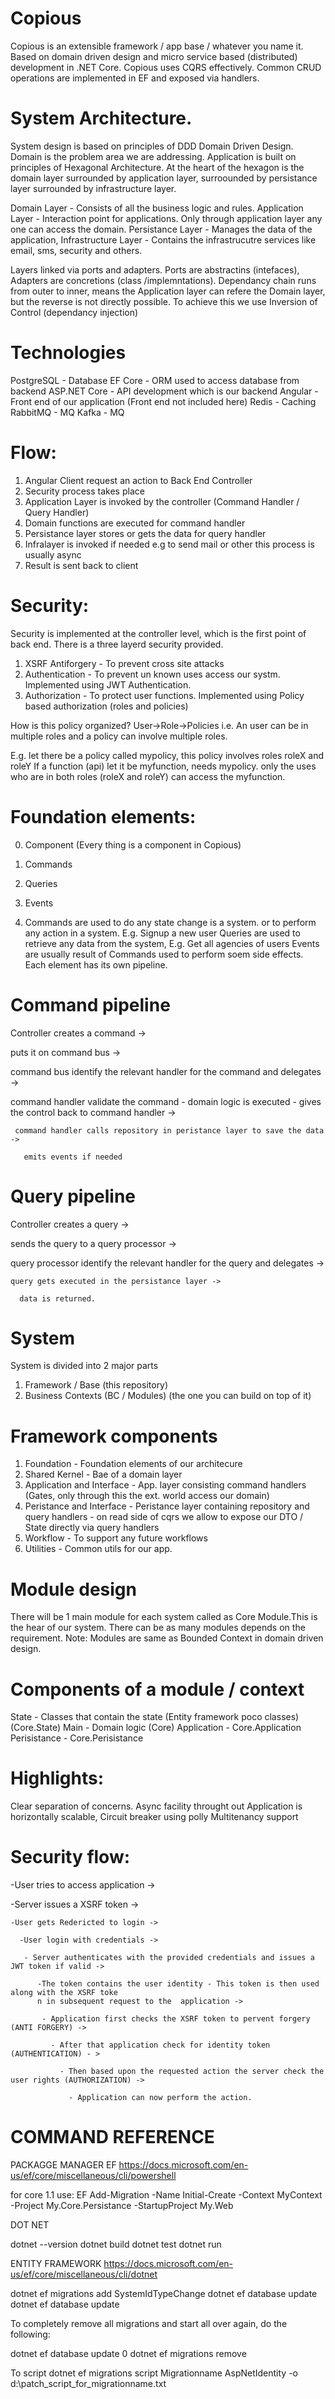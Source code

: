 # Copious
Copious is an extensible framework / app base / whatever you name it.
Based on domain driven design and micro service based (distributed) development in .NET Core. 
Copious uses CQRS effectively.
Common CRUD operations are implemented in EF and exposed via handlers.

# System Architecture.
System design is based on principles of DDD Domain Driven Design.
Domain is the problem area we are addressing.
Application is built on principles of Hexagonal Architecture.
At the heart of the hexagon is the domain layer surrounded by application layer, surroounded by persistance layer surrounded by infrastructure layer. 

Domain Layer - Consists of all the business logic and rules.
Application Layer - Interaction point for applications. Only through application layer any one can access the domain.
Persistance Layer - Manages the data of the application,
Infrastructure Layer - Contains the infrastrucutre services like email, sms, security and others.

Layers linked via ports and adapters.
Ports are abstractins (intefaces), Adapters are concretions (class /implemntations).
Dependancy chain runs from outer to inner, means the Application layer can refere the Domain layer, but the reverse is not directly possible.
To achieve this we use Inversion of Control (dependancy injection)

# Technologies 
PostgreSQL - Database
EF Core - ORM used to access database from backend
ASP.NET Core - API development which is our backend
Angular - Front end of our application (Front end not included here)
Redis - Caching
RabbitMQ - MQ
Kafka - MQ

# Flow:
1. Angular Client request an action to Back End Controller
2. Security process takes place
3. Application Layer is invoked by the controller (Command Handler / Query Handler)
4. Domain functions are executed for command handler
5. Persistance layer stores or gets the data for query handler
6. Infralayer is invoked if needed e.g to send mail or other this process is usually async
7. Result is sent back to client
 
# Security:
Security is implemented at the controller level, which is the first point of back end. There is a three layerd security provided.
1. XSRF Antiforgery  - To prevent cross site attacks
2. Authentication - To prevent un known uses access our systm. Implemented using JWT Authentication.
3. Authorization - To protect user functions. Implemented using Policy based authorization (roles and policies)

How is this policy organized? User->Role->Policies
i.e. An user can be in multiple roles and a policy can involve multiple roles.

E.g. let there be a policy called mypolicy, this policy involves roles roleX and roleY
If a function (api) let it be myfunction, needs mypolicy. only the uses who are in both roles (roleX and roleY) can access the myfunction.

# Foundation elements:
0. Component (Every thing is a component in Copious)
1. Commands
2. Queries
3. Events

1. Commands are used to do any state change is a system. or to perform any action in a system. E.g. Signup a new user
Queries are used to retrieve any data from the system,
E.g. Get all agencies of users
Events are usually result of Commands used to perform soem side effects.
Each element has its own pipeline.

# Command pipeline

Controller creates a command ->

 puts it on command bus ->
 
  command bus identify the relevant handler for the command and delegates ->
  
   command handler validate the command - domain logic is executed - gives the control back to command handler ->
   
     command handler calls repository in peristance layer to save the data ->
     
       emits events if needed 
     
# Query pipeline
Controller creates a query ->

 sends the query to a query processor ->
 
  query processor identify the relevant handler for the query and delegates ->
  
    query gets executed in the persistance layer ->
    
      data is returned.

# System
System is divided into 2 major parts
1. Framework / Base (this repository)
2. Business Contexts (BC / Modules) (the one you can build on top of it)

# Framework components
1. Foundation - Foundation elements of our architecure 
2. Shared Kernel - Bae of a domain layer 
3. Application and Interface - App. layer consisting command handlers (Gates, only through this the ext. world access our domain)
4. Peristance and Interface - Peristance layer containing repository and query handlers
                            - on read side of cqrs we allow to expose our DTO / State directly via query handlers
5. Workflow - To support any future workflows
6. Utilities - Common utils for our app.

# Module design
There will be 1 main module for each system called as Core Module.This is the hear of our system.
There can be as many modules depends on the requirement.
Note: Modules are same as Bounded Context in domain driven design.

# Components of a module / context
State - Classes that contain the state (Entity framework poco classes)  (Core.State)
Main - Domain logic (Core)
Application - Core.Application
Perisistance - Core.Perisistance

# Highlights:
Clear separation of concerns. 
Async facility throught out
Application is horizontally scalable, 
Circuit breaker using polly
Multitenancy support

# Security flow:

-User tries to access application ->

  -Server issues a XSRF token ->
  
    -User gets Redericted to login ->
    
      -User login with credentials ->
      
       - Server authenticates with the provided credentials and issues a JWT token if valid ->
       
          -The token contains the user identity - This token is then used along with the XSRF toke
          n in subsequent request to the  application ->
          
           - Application first checks the XSRF token to pervent forgery (ANTI FORGERY) ->
           
             - After that application check for identity token (AUTHENTICATION) - >
             
               - Then based upon the requested action the server check the user rights (AUTHORIZATION) -> 
               
                 - Application can now perform the action.


# COMMAND REFERENCE

PACKAGGE MANAGER EF https://docs.microsoft.com/en-us/ef/core/miscellaneous/cli/powershell

for core 1.1  use: EF Add-Migration -Name Initial-Create -Context MyContext -Project My.Core.Persistance -StartupProject My.Web

DOT NET

dotnet --version
dotnet build
dotnet test
dotnet run

ENTITY FRAMEWORK https://docs.microsoft.com/en-us/ef/core/miscellaneous/cli/dotnet

dotnet ef migrations add SystemIdTypeChange
dotnet ef database update
dotnet ef database update <previous-migration-name>

To completely remove all migrations and start all over again, do the following:

dotnet ef database update 0
dotnet ef migrations remove

To script
dotnet ef migrations script Migrationname AspNetIdentity -o d:\patch_script_for_migrationname.txt

